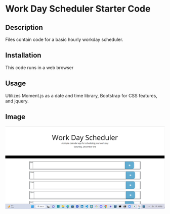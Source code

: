 # Work Day Scheduler Starter Code

## Description
Files contain code for a basic hourly workday scheduler. 

## Installation
This code runs in a web browser

## Usage 
Utilizes Moment.js as a date and time library, Bootstrap for CSS features, and jquery. 


## Image 
![Deployed Image](./Develop/Assets/workDayScheduler_two.png)